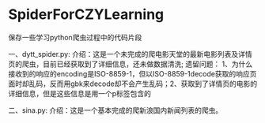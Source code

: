 # SpiderForCZYLearning
保存一些学习python爬虫过程中的代码片段

一、dytt_spider.py:
    介绍：这是一个未完成的爬电影天堂的最新电影列表及详情页的爬虫，目前已经获取到了详细信息，还未做数据清洗;
    遗留问题： 1、为什么接收到的响应的encoding是ISO-8859-1，但以ISO-8859-1decode获取的响应页面时却乱码，反而用gbk来decode却不会产生乱码；2、获取到了详情页的电影的详细信息，但是这些信息是用一个p标签包含的
    
二、sina.py:
    介绍：这是一个基本完成的爬新浪国内新闻列表的爬虫。
